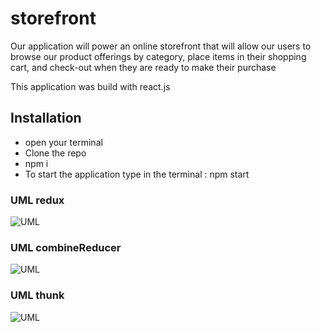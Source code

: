# storefront
Our application will power an online storefront that will allow our users to browse our product offerings by category, place items in their shopping cart, and check-out when they are ready to make their purchase

This application was build with react.js

## Installation
- open your terminal
- Clone the repo
- npm i
- To start the application type in the terminal : npm start

### UML redux
![UML](/uml/store1uml.jpg)

### UML combineReducer
![UML](/uml/store2uml.jpg)

### UML thunk
![UML](/uml/thunk-uml.jpg)

